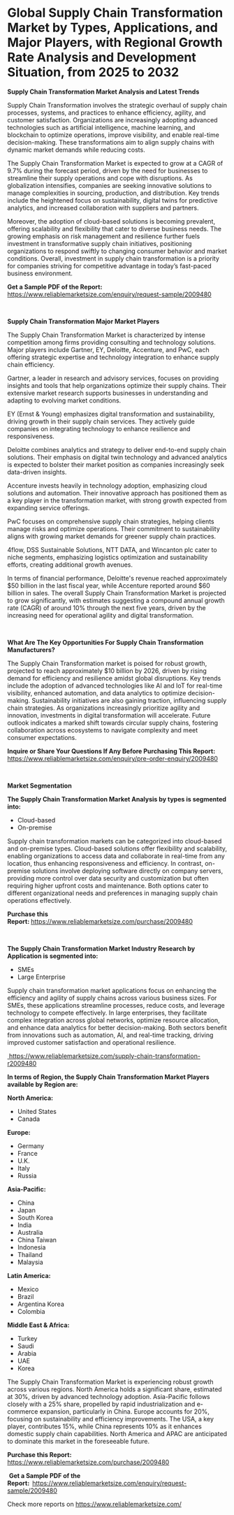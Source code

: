 <p><h1>Global Supply Chain Transformation Market by Types, Applications, and Major Players, with Regional Growth Rate Analysis and Development Situation, from 2025 to 2032</h1></p><p><strong>Supply Chain Transformation Market Analysis and Latest Trends</strong></p>
<p><p>Supply Chain Transformation involves the strategic overhaul of supply chain processes, systems, and practices to enhance efficiency, agility, and customer satisfaction. Organizations are increasingly adopting advanced technologies such as artificial intelligence, machine learning, and blockchain to optimize operations, improve visibility, and enable real-time decision-making. These transformations aim to align supply chains with dynamic market demands while reducing costs.</p><p>The Supply Chain Transformation Market is expected to grow at a CAGR of 9.7% during the forecast period, driven by the need for businesses to streamline their supply operations and cope with disruptions. As globalization intensifies, companies are seeking innovative solutions to manage complexities in sourcing, production, and distribution. Key trends include the heightened focus on sustainability, digital twins for predictive analytics, and increased collaboration with suppliers and partners. </p><p>Moreover, the adoption of cloud-based solutions is becoming prevalent, offering scalability and flexibility that cater to diverse business needs. The growing emphasis on risk management and resilience further fuels investment in transformative supply chain initiatives, positioning organizations to respond swiftly to changing consumer behavior and market conditions. Overall, investment in supply chain transformation is a priority for companies striving for competitive advantage in today’s fast-paced business environment.</p></p>
<p><strong>Get a Sample PDF of the Report:&nbsp;</strong> <a href="https://www.reliablemarketsize.com/enquiry/request-sample/2009480?utm_campaign=2281&utm_medium=2&utm_source=Github&utm_content=ia&utm_term=10032025&utm_id=supply-chain-transformation">https://www.reliablemarketsize.com/enquiry/request-sample/2009480</a></p>
<p>&nbsp;</p>
<p><strong>Supply Chain Transformation Major Market Players</strong></p>
<p><p>The Supply Chain Transformation Market is characterized by intense competition among firms providing consulting and technology solutions. Major players include Gartner, EY, Deloitte, Accenture, and PwC, each offering strategic expertise and technology integration to enhance supply chain efficiency. </p><p>Gartner, a leader in research and advisory services, focuses on providing insights and tools that help organizations optimize their supply chains. Their extensive market research supports businesses in understanding and adapting to evolving market conditions.</p><p>EY (Ernst & Young) emphasizes digital transformation and sustainability, driving growth in their supply chain services. They actively guide companies on integrating technology to enhance resilience and responsiveness.</p><p>Deloitte combines analytics and strategy to deliver end-to-end supply chain solutions. Their emphasis on digital twin technology and advanced analytics is expected to bolster their market position as companies increasingly seek data-driven insights.</p><p>Accenture invests heavily in technology adoption, emphasizing cloud solutions and automation. Their innovative approach has positioned them as a key player in the transformation market, with strong growth expected from expanding service offerings.</p><p>PwC focuses on comprehensive supply chain strategies, helping clients manage risks and optimize operations. Their commitment to sustainability aligns with growing market demands for greener supply chain practices.</p><p>4flow, DSS Sustainable Solutions, NTT DATA, and Wincanton plc cater to niche segments, emphasizing logistics optimization and sustainability efforts, creating additional growth avenues.</p><p>In terms of financial performance, Deloitte's revenue reached approximately $50 billion in the last fiscal year, while Accenture reported around $60 billion in sales. The overall Supply Chain Transformation Market is projected to grow significantly, with estimates suggesting a compound annual growth rate (CAGR) of around 10% through the next five years, driven by the increasing need for operational agility and digital transformation.</p></p>
<p>&nbsp;</p>
<p><strong>What Are The Key Opportunities For Supply Chain Transformation Manufacturers?</strong></p>
<p><p>The Supply Chain Transformation market is poised for robust growth, projected to reach approximately $10 billion by 2026, driven by rising demand for efficiency and resilience amidst global disruptions. Key trends include the adoption of advanced technologies like AI and IoT for real-time visibility, enhanced automation, and data analytics to optimize decision-making. Sustainability initiatives are also gaining traction, influencing supply chain strategies. As organizations increasingly prioritize agility and innovation, investments in digital transformation will accelerate. Future outlook indicates a marked shift towards circular supply chains, fostering collaboration across ecosystems to navigate complexity and meet consumer expectations.</p></p>
<p><strong>Inquire or Share Your Questions If Any Before Purchasing This Report:</strong> <a href="https://www.reliablemarketsize.com/enquiry/pre-order-enquiry/2009480?utm_campaign=2281&utm_medium=2&utm_source=Github&utm_content=ia&utm_term=10032025&utm_id=supply-chain-transformation">https://www.reliablemarketsize.com/enquiry/pre-order-enquiry/2009480</a></p>
<p>&nbsp;</p>
<p><strong>Market Segmentation</strong></p>
<p><strong>The Supply Chain Transformation Market Analysis by types is segmented into:</strong></p>
<p><ul><li>Cloud-based</li><li>On-premise</li></ul></p>
<p><p>Supply chain transformation markets can be categorized into cloud-based and on-premise types. Cloud-based solutions offer flexibility and scalability, enabling organizations to access data and collaborate in real-time from any location, thus enhancing responsiveness and efficiency. In contrast, on-premise solutions involve deploying software directly on company servers, providing more control over data security and customization but often requiring higher upfront costs and maintenance. Both options cater to different organizational needs and preferences in managing supply chain operations effectively.</p></p>
<p><strong>Purchase this Report:&nbsp;</strong><a href="https://www.reliablemarketsize.com/purchase/2009480?utm_campaign=2281&utm_medium=2&utm_source=Github&utm_content=ia&utm_term=10032025&utm_id=supply-chain-transformation">https://www.reliablemarketsize.com/purchase/2009480</a></p>
<p>&nbsp;</p>
<p><strong>The Supply Chain Transformation Market Industry Research by Application is segmented into:</strong></p>
<p><ul><li>SMEs</li><li>Large Enterprise</li></ul></p>
<p><p>Supply chain transformation market applications focus on enhancing the efficiency and agility of supply chains across various business sizes. For SMEs, these applications streamline processes, reduce costs, and leverage technology to compete effectively. In large enterprises, they facilitate complex integration across global networks, optimize resource allocation, and enhance data analytics for better decision-making. Both sectors benefit from innovations such as automation, AI, and real-time tracking, driving improved customer satisfaction and operational resilience.</p></p>
<p><a href="https://www.reliablemarketsize.com/supply-chain-transformation-r2009480?utm_campaign=2281&utm_medium=2&utm_source=Github&utm_content=ia&utm_term=10032025&utm_id=supply-chain-transformation">&nbsp;https://www.reliablemarketsize.com/supply-chain-transformation-r2009480</a></p>
<p><strong>In terms of Region, the Supply Chain Transformation Market Players available by Region are:</strong></p>
<p>
    <p> <strong> North America: </strong>
        <ul>
            <li>United States</li>
            <li>Canada</li>
        </ul>
        </p> 
    <p> <strong> Europe: </strong>
        <ul>
            <li>Germany</li>
            <li>France</li>
            <li>U.K.</li>
            <li>Italy</li>
            <li>Russia</li>
        </ul>
        </p> 
    <p> <strong> Asia-Pacific: </strong>
        <ul>
            <li>China</li>
            <li>Japan</li>
            <li>South Korea</li>
            <li>India</li>
            <li>Australia</li>
            <li>China Taiwan</li>
            <li>Indonesia</li>
            <li>Thailand</li>
            <li>Malaysia</li>
        </ul>
        </p> 
    <p> <strong> Latin America: </strong>
        <ul>
            <li>Mexico</li>
            <li>Brazil</li>
            <li>Argentina Korea</li>
            <li>Colombia</li>
        </ul>
        </p> 
    <p> <strong> Middle East & Africa: </strong>
        <ul>
            <li>Turkey</li>
            <li>Saudi</li>
            <li>Arabia</li>
            <li>UAE</li>
            <li>Korea</li>
        </ul>
    </p>
    </p>
<p><p>The Supply Chain Transformation Market is experiencing robust growth across various regions. North America holds a significant share, estimated at 30%, driven by advanced technology adoption. Asia-Pacific follows closely with a 25% share, propelled by rapid industrialization and e-commerce expansion, particularly in China. Europe accounts for 20%, focusing on sustainability and efficiency improvements. The USA, a key player, contributes 15%, while China represents 10% as it enhances domestic supply chain capabilities. North America and APAC are anticipated to dominate this market in the foreseeable future.</p></p>
<p><strong>Purchase this Report: </strong><a href="https://www.reliablemarketsize.com/purchase/2009480?utm_campaign=2281&utm_medium=2&utm_source=Github&utm_content=ia&utm_term=10032025&utm_id=supply-chain-transformation">https://www.reliablemarketsize.com/purchase/2009480</a></p>
<p>&nbsp;<strong>Get a Sample PDF of the Report:&nbsp;&nbsp;</strong><a href="https://www.reliablemarketsize.com/enquiry/request-sample/2009480?utm_campaign=2281&utm_medium=2&utm_source=Github&utm_content=ia&utm_term=10032025&utm_id=supply-chain-transformation">https://www.reliablemarketsize.com/enquiry/request-sample/2009480</a></p>
<p><strong></strong></p>
<p>Check more reports on <a href="https://www.reliablemarketsize.com/?utm_campaign=2281&utm_medium=2&utm_source=Github&utm_content=ia&utm_term=10032025&utm_id=supply-chain-transformation">https://www.reliablemarketsize.com/</a></p>